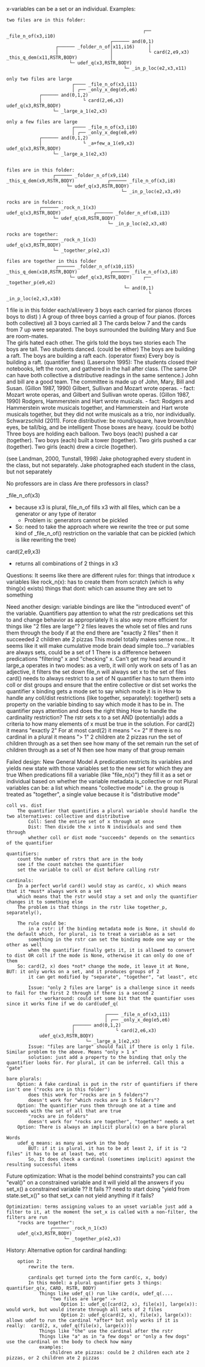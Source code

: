 x-variables can be a set or an individual.
Examples:

    two files are in this folder:
    
                                                      ┌── _file_n_of(x3,i10)
                                          ┌────── and(0,1)
                      ┌────── _folder_n_of│x11,i16)     │
                      │                   │             └ card(2,e9,x3)
    _this_q_dem(x11,RSTR,BODY)            │
                           └─ udef_q(x3,RSTR,BODY)
                                               └─ _in_p_loc(e2,x3,x11)

    only two files are large    
                            ┌──── _file_n_of(x3,i11)
                            │ ┌── _only_x_deg(e5,e6)
                ┌────── and(0,1,2)
                │               └ card(2,e6,x3)
    udef_q(x3,RSTR,BODY)
                     └─ _large_a_1(e2,x3)

    only a few files are large
                            ┌──── _file_n_of(x3,i10)
                            │ ┌── _only_x_deg(e8,e9)
                ┌────── and(0,1,2)
                │               └ _a+few_a_1(e9,x3)
    udef_q(x3,RSTR,BODY)
                     └─ _large_a_1(e2,x3)


    files are in this folder:
                     ┌────── _folder_n_of(x9,i14)
    _this_q_dem(x9,RSTR,BODY)            ┌────── _file_n_of(x3,i8)
                          └─ udef_q(x3,RSTR,BODY)
                                              └─ _in_p_loc(e2,x3,x9)

    rocks are in folders:
                ┌────── _rock_n_1(x3)
    udef_q(x3,RSTR,BODY)            ┌────── _folder_n_of(x8,i13)
                     └─ udef_q(x8,RSTR,BODY)
                                         └─ _in_p_loc(e2,x3,x8)

    rocks are together:
                ┌────── _rock_n_1(x3)
    udef_q(x3,RSTR,BODY)
                     └─ _together_p(e2,x3)

    files are together in this folder
                      ┌────── _folder_n_of(x10,i15)
    _this_q_dem(x10,RSTR,BODY)            ┌────── _file_n_of(x3,i8)
                           └─ udef_q(x3,RSTR,BODY)    ┌── _together_p(e9,e2)
                                               └─ and(0,1)
                                                        └ _in_p_loc(e2,x3,x10)
1 file is in this folder
each/all/every
3 boys each carried for pianos (forces boys to dist)
) A group of three boys carried a group of four pianos. (forces both collective)
all 3 boys carried all 3
The cards below 7 and the cards from 7 up were separated.
The boys surrounded the building
Mary  and  Sue are  room-mates.  
The  girls hated  each  other. 
The girls told the boys two stories each
The boys are tall.
Two students danced. (could be either)
The boys are building a raft.
    The boys are building a raft each. (operator fixex)
    Every boy is building a raft. (quantifier fixes)
(Lasersohn 1995): The students closed their notebooks, left the room, and gathered in the hall after class. (The same DP can have both collective a distributive readings in
the same sentence.)
John and bill are a good team.
The committee is made up of John, Mary, Bill and Susan.
(Gillon 1987, 1990) Gilbert, Sullivan and Mozart wrote operas.
    - fact: Mozart wrote operas, and Gilbert and Sullivan wrote operas.
(Gillon 1987, 1990) Rodgers, Hammerstein and Hart wrote musicals.
    - fact: Rodgers and Hammerstein wrote musicals together, and Hammerstein and Hart wrote musicals together, but they did not write musicals as a trio, nor individually.
Schwarzschild (2011).  Force distributive: be round/square, have brown/blue eyes, be tall/big, and be intelligent
Those boxes are heavy. (could be both)
Three boys are holding each balloon.
Two boys (each) pushed a car (together).
Two boys (each) built a tower (together).
Two girls pushed a car (together).
Two girls (each) drew a circle (together).

(see Landman, 2000, Tunstall, 1998)
    Jake photographed every student in the class, but not separately.
    Jake photographed each student in the class, but not separately

No professors are in class
    Are there professors in class?


_file_n_of(x3)
- because x3 is plural, file_n_of fills x3 with all files, which can be a generator or any type of iterator
  - Problem is: generators cannot be pickled
- So: need to take the approach where we rewrite the tree or put some kind of _file_n_of() restriction on the variable that can be pickled (which is like rewriting the tree)

card(2,e9,x3)
- returns all combinations of 2 things in x3 


Questions: 
    It seems like there are different rules for:
        things that introduce x variables like rock_n(x): has to create them from scratch (which is why thing(x) exists)
        things that dont: which can assume they are set to something

Need another design:
    variable bindings are like the "introduced event" of the variable. 
        Quantifiers pay attention to what the rstr predications set this to and change behavior as appropriately
        It is also *way* more efficient for things like "2 files are large"?
            2 files leaves the whole set of files and runs them through the body
            if at the end there are "exactly 2 files" then it succeeded
        2 children ate 2 pizzas 
        This model totally makes sense now...
            It seems like it will make cumulative mode brain dead simple too...?
    variables are always sets, could be a set of 1
    There is a difference between predications "filtering" x and "checking" x. Can't get my head around it
        large_a operates in two modes:
            as a verb, it will only work on sets of 1
            as an adjective, it filters the set down
    file_n will always set x to the set of files
    card() needs to always restrict to a set of N
    quantifier has to turn them into coll or dist groups and ensure that the entire collective or dist set works
        the quantifier x binding gets a mode set to say which mode it is in
        How to handle any coll/dist restrictions (like together, separately):
            together() sets a property on the variable binding to say which mode it has to be in. 
            The quantifier pays attention and does the right thing
        How to handle the cardinality restriction?
            The rstr sets x to a set AND (potentially) adds a criteria to how many elements of x must be true in the solution. 
                For card(2) it means "exactly 2"
                For at most card(2) it means "<= 2"
                If there is no cardinal in a plural it means "> 1"
    2 children ate 2 pizzas
        run the set of children through as a set
            then see how many of the set remain
        run the set of children through as a set of N
            then see how many of that group remain

Failed design:
    New General Model
        A predication restricts its variables and yields new state with those variables set to the new set for which they are true
            When predications fill a variable (like "file_n(x)") they fill it as a set or individual based on whether the variable metadata is_collective or not
        Plural variables can be:
            a list which means "collective mode" i.e. the group is treated as "together", 
            a single value because it is "distributive mode"

    coll vs. dist
        The quantifier that quantifies a plural variable should handle the two alternatives: collective and distributive
            Coll: Send the entire set of x through at once
            Dist: Then divide the x into N individuals and send them through
            whether coll or dist mode "succeeds" depends on the semantics of the quantifier
            
    quantifiers: 
        count the number of rstrs that are in the body
        see if the count matches the quantifier
        set the variable to coll or dist before calling rstr

    cardinals:
        In a perfect world card() would stay as card(c, x) which means that it *must* always work on a set
        which means that the rstr would stay a set and only the quantifier changes it to something else
        The problem is that things in the rstr like together_p, separately(), 

        The rule could be: 
            in a rstr: if the binding metadata mode is None, it should do the default which, for plural, is to treat a variable as a set
            something in the rstr can set the binding mode one way or the other as well
            when the quantifier finally gets it, it is allowed to convert to dist OR coll if the mode is None, otherwise it can only do one of them
        So: card(2, x) does *not* change the mode, it leave it at None, BUT: it only works on a set, and it produces groups of 2
            it can get modified by "separate", "together", "at least", etc

            Issue: "only 2 files are large" is a challenge since it needs to fail for the first 2 through if there is a second 2
                - workaround: could set some bit that the quantifier uses since it works fine if we do card(udef_q(

                                        ┌──── _file_n_of(x3,i11)
                                        │ ┌── _only_x_deg(e5,e6)
                            ┌────── and(0,1,2)
                            │               └ card(2,e6,x3)
                udef_q(x3,RSTR,BODY)
                                 └─ _large_a_1(e2,x3)
            Issue: "files are large" should fail if there is only 1 file.  Similar problem to the above. Means "only > 1 x" 
            solution: just add a property to the binding that only the quantifier looks for. For plural, it can be inferred. Call this a "gate"

    bare plurals:
        Option: A fake cardinal is put in the rstr of quantifiers if there isn't one ("rocks are in this folder")
            does this work for "rocks are in 5 folders"?
            doesn't work for "which rocks are in 5 folders"?
        Option: The quantifier runs them through one at a time and succeeds with the set of all that are true
            "rocks are in folders"
            doesn't work for "rocks are together", "together" needs a set
        Option: There is always an implicit plural(x) on a bare plural

    Words
        udef_q means: as many as work in the body
            BUT: if it is plural, it has to be at least 2, if it is "2 files" it has to be at least two, etc
            So, It does check a cardinal (sometimes implicit) against the resulting successful items


Future optimization:
    What is the model behind constraints?
        you can call "eval()" on a constrained variable and it will yield all the answers
        if you set_x() a constrained variable ?? It fails ??
            need to start doing "yield from state.set_x()" so that set_x can not yield anything if it fails?

    Optimization: terms assigning values to an unset variable just add a filter to it, at the moment the set_x is called with a non-filter, the filters are run 
        "rocks are together":
                    ┌────── _rock_n_1(x3)
        udef_q(x3,RSTR,BODY)
                         └─ _together_p(e2,x3)

History:
    Alternative option for cardinal handling:

        option 2:
            rewrite the term.

            cardinals get turned into the form card(c, x, body)
            In this model: a plural quantifier gets 3 things: quantifier_q(x, CARD, RSTR, BODY)
                Things like udef_q() run like card(x, udef_q(....
                    "two files are large" -> 
                        Option 1: udef_q([card(2, x), file(x)], large(x)): would work, but would iterate through all sets of 2 files
                        Option 2: udef_q(card(2, x), file(x), large(x)): allows udef to run the cardinal *after* but only works if it is really:  card(2, x, udef_q(file(x), large(x)))
                Things like "the" use the cardinal after the rstr
                Things like "a" as in "a few dogs" or "only a few dogs" use the cardinal on the body to check how many
                examples:
                    children ate pizzas: could be 2 children each ate 2 pizzas, or 2 children ate 2 pizzas
